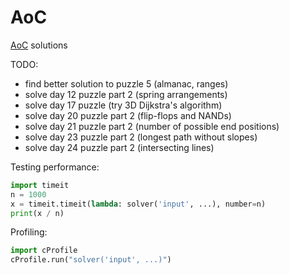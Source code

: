 # AoC
[AoC](https://adventofcode.com/) solutions

TODO:
- find better solution to puzzle 5 (almanac, ranges)
- solve day 12 puzzle part 2 (spring arrangements)
- solve day 17 puzzle (try 3D Dijkstra's algorithm)
- solve day 20 puzzle part 2 (flip-flops and NANDs)
- solve day 21 puzzle part 2 (number of possible end positions)
- solve day 23 puzzle part 2 (longest path without slopes)
- solve day 24 puzzle part 2 (intersecting lines)

Testing performance:
```py
import timeit
n = 1000
x = timeit.timeit(lambda: solver('input', ...), number=n)
print(x / n)
```

Profiling:
```py
import cProfile
cProfile.run("solver('input', ...)")
```

